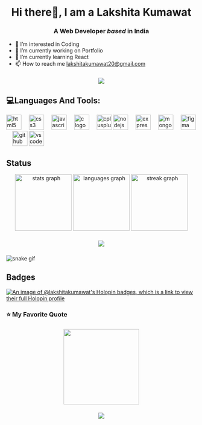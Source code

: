 <h1 align="center"> Hi there🤗, I am a <strong>Lakshita Kumawat</strong></h1>

<h3 align="center">A Web Developer <em>based</em> in India</h3>   

- 👀 I’m interested in Coding
- 🔭 I’m currently working on Portfolio
- 🌱 I’m currently learning React
- 📫 How to reach me lakshitakumawat20@gmail.com

###

<div align="center">
  <img src="https://profile-counter.glitch.me/Lakshita-Kumawat/count.svg?"  />
</div>

###

<h2>💻Languages And Tools:</h2> 

<div align="left">
  <img src="https://cdn.jsdelivr.net/gh/devicons/devicon/icons/html5/html5-original.svg" height="40" alt="html5 logo"  />
  <img width="12" />
  <img src="https://cdn.jsdelivr.net/gh/devicons/devicon/icons/css3/css3-original.svg" height="40" alt="css3 logo"  />
  <img width="12" />
  <img src="https://skillicons.dev/icons?i=js" height="40" alt="javascript logo"  />
  <img width="12" />
  <img src="https://cdn.jsdelivr.net/gh/devicons/devicon/icons/c/c-original.svg" height="40" alt="c logo"  />
  <img width="12" />
  <img src="https://cdn.jsdelivr.net/gh/devicons/devicon/icons/cplusplus/cplusplus-original.svg" height="40" alt="cplusplus logo"  />

  <img src="https://skillicons.dev/icons?i=nodejs" height="40" alt="nodejs logo"  />
  <img width="12" />
  <img src="https://cdn.jsdelivr.net/gh/devicons/devicon/icons/express/express-original.svg" height="40" alt="express logo"  />

<img width="12" />
  <img src="https://cdn.jsdelivr.net/gh/devicons/devicon/icons/mongodb/mongodb-original-wordmark.svg" height="40" alt="mongodb logo"  />

<img width="12" />
  <img src="https://cdn.jsdelivr.net/gh/devicons/devicon/icons/figma/figma-original.svg" height="40" alt="figma logo"  />

<img width="12" />
  <img src="https://cdn.jsdelivr.net/gh/devicons/devicon/icons/github/github-original.svg" height="40" alt="github logo"  />

  <img src="https://cdn.jsdelivr.net/gh/devicons/devicon/icons/vscode/vscode-original.svg" height="40" alt="vscode logo"  />
</div>

###

<h2>Status</h2>

<div align="center">
  <img src="https://github-readme-stats.vercel.app/api?username=Lakshita-Kumawat&hide_title=false&hide_rank=false&show_icons=true&include_all_commits=true&count_private=true&disable_animations=false&theme=dracula&locale=en&hide_border=false&order=1" height="150" alt="stats graph"  />
  <img src="https://github-readme-stats.vercel.app/api/top-langs?username=Lakshita-Kumawat&locale=en&hide_title=false&layout=compact&card_width=320&langs_count=5&theme=dracula&hide_border=false&order=2" height="150" alt="languages graph"  />
  <img src="https://streak-stats.demolab.com?user=Lakshita-Kumawat&locale=en&mode=daily&theme=dracula&hide_border=false&border_radius=5&order=3" height="150" alt="streak graph"  />
</div>

###

<div align="center">
  <img src="https://user-images.githubusercontent.com/74038190/212284158-e840e285-664b-44d7-b79b-e264b5e54825.gif"  />
</div>

###

![snake gif](https://github.com/Lakshita-Kumawat/Lakshita-Kumawat/blob/output/github-contribution-grid-snake-dark.gif)

###

<h2>Badges</h2>

[![An image of @lakshitakumawat's Holopin badges, which is a link to view their full Holopin profile](https://holopin.me/lakshitakumawat)](https://holopin.io/@lakshitakumawat)

###

<h3 align="left">⭐️ My Favorite Quote</h3>

###

<div align="center">
  <img height="200" src="https://user-images.githubusercontent.com/74038190/236544207-c4f427b3-be04-4cfe-a3d2-2eabb0d2de73.gif"  />
</div>

###

<div align="center">
  <img  src="https://user-images.githubusercontent.com/74038190/212284115-f47cd8ff-2ffb-4b04-b5bf-4d1c14c0247f.gif"  />
</div>

###


<!---
Lakshita-Kumawat/Lakshita-Kumawat is a ✨ special ✨ repository because its `README.md` (this file) appears on your GitHub profile.
You can click the Preview link to take a look at your changes.
--->
